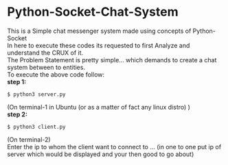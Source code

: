 # Python-Socket-Chat-System
This is a Simple chat messenger system made using concepts of Python-Socket\
In here to execute these codes its requested to first Analyze and understand the CRUX of it.\
The Problem Statement is pretty simple... which demands to create a chat system between to entities.\
To execute the above code follow:\
**step 1:** 
```
$ python3 server.py  
```
(On terminal-1 in Ubuntu (or as a matter of fact any linux distro) )\
**step 2:** 
```
$ python3 client.py  
```
(On terminal-2)\
Enter the ip to whom the client want to connect to ... (in one to one put ip of server which would be displayed and your then good to go about)
